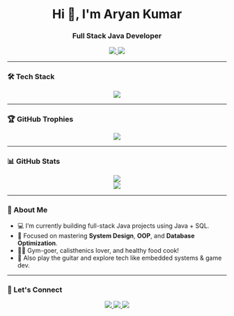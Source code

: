 <h1 align="center">Hi 👋, I'm Aryan Kumar</h1>
<h3 align="center">Full Stack Java Developer</h3>

<p align="center">
  <a href="https://aryanspace.github.io" target="_blank">
    <img src="https://img.shields.io/badge/Portfolio-black?style=for-the-badge&logo=github" />
  </a>
  <a href="https://www.linkedin.com/in/aryankumar000/" target="_blank">
    <img src="https://img.shields.io/badge/LinkedIn-blue?style=for-the-badge&logo=linkedin" />
  </a>
</p>

---

### 🛠️ Tech Stack

<p align="center">
  <img src="https://skillicons.dev/icons?i=java,spring,mysql,git,github,vscode,c" />
</p>

---

### 🏆 GitHub Trophies

<p align="center">
  <img src="https://github-profile-trophy.vercel.app/?username=aryank87&theme=algolia&no-frame=true&row=1&margin-w=10" />
</p>

---

### 📊 GitHub Stats

<p align="center">
  <img src="https://github-readme-stats.vercel.app/api?username=aryank87&show_icons=true&theme=tokyonight" />
  <br />
  <img src="https://github-readme-streak-stats.herokuapp.com/?user=aryank87&theme=tokyonight" />
</p>

---

### 💬 About Me

- 💻 I’m currently building full-stack Java projects using Java + SQL.
- 🎯 Focused on mastering **System Design**, **OOP**, and **Database Optimization**.
- 🏋️‍♂️ Gym-goer, calisthenics lover, and healthy food cook!
- 🎸 Also play the guitar and explore tech like embedded systems & game dev.

---

### 🔗 Let's Connect

<p align="center">
  <a href="https://aryanspace.github.io" target="_blank">
    <img src="https://img.shields.io/badge/Portfolio-black?style=for-the-badge&logo=github" />
  </a>
  <a href="https://www.linkedin.com/in/aryankumar000/" target="_blank">
    <img src="https://img.shields.io/badge/LinkedIn-blue?style=for-the-badge&logo=linkedin" />
  </a>
  <a href="mailto:yourmail@example.com" target="_blank">
    <img src="https://img.shields.io/badge/Email-red?style=for-the-badge&logo=gmail" />
  </a>
</p>


